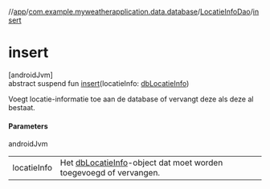 //[app](../../../index.md)/[com.example.myweatherapplication.data.database](../index.md)/[LocatieInfoDao](index.md)/[insert](insert.md)

# insert

[androidJvm]\
abstract suspend fun [insert](insert.md)(locatieInfo: [dbLocatieInfo](../db-locatie-info/index.md))

Voegt locatie-informatie toe aan de database of vervangt deze als deze al bestaat.

#### Parameters

androidJvm

| | |
|---|---|
| locatieInfo | Het [dbLocatieInfo](../db-locatie-info/index.md)-object dat moet worden toegevoegd of vervangen. |
